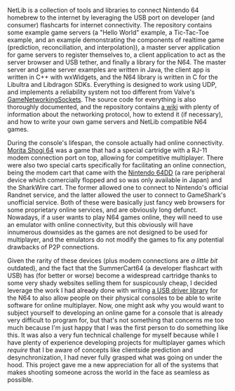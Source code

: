 NetLib is a collection of tools and libraries to connect Nintendo 64 homebrew to the internet by leveraging the USB port on developer (and consumer) flashcarts for internet connectivity. The repository contains some example game servers (a "Hello World" example, a Tic-Tac-Toe example, and an example demonstrating the components of realtime game (prediction, reconciliation, and interpolation)), a master server application for game servers to register themselves to, a client application to act as the server browser and USB tether, and finally a library for the N64. The master server and game server examples are written in Java, the client app is written in C++ with wxWidgets, and the N64 library is written in C for the Libultra and Libdragon SDKs. Everything is designed to work using UDP, and implements a reliability system not too different from Valve's [GameNetworkingSockets](https://github.com/ValveSoftware/GameNetworkingSockets). The source code for everything is also thoroughly documented, and the repository contains [a wiki](https://github.com/buu342/N64-NetLib/wiki) with plenty of information about the networking protocol, how to extend it (if necessary), and how to write your own game servers and NetLib compatible N64 games.

During the console's lifespan, the console actually had online connectivity. [Morita Shogi 64](https://en.wikipedia.org/wiki/Morita_Shogi_64) was a game that had a special cartridge with a RJ-11 modem connection port on top, allowing for competitive multiplayer. There were also two special carts specifically for facilitating an online connection, being the modem cart that came with the [Nintendo 64DD](https://en.wikipedia.org/wiki/64DD) (a rare peripheral device which comercially flopped and so was only available in Japan) and the SharkWire cart. The former allowed one to connect to Nintendo's official Randnet service, and the latter allowed the user to connect to GameShark's unofficial service. Both of these were basically just fancy web browsers for some proprietary online services, and are obviously long defunct. Nowadays, if a user wants to play N64 games online, they will need to use an emulator with online connectivity, but this obviously will have innumerous downsides as the games are not designed to be used for multiplayer, and the emulators do not modify the games to fix any potential drawbacks of P2P connections.

Given the rarity of these devices (plus modem connections are *a little bit* outdated), and the fact that the SummerCart64 (a developer flashcart with USB) has (for better or worse) become a widespread cartridge thanks to some very shady websites selling them for suspicously cheap, I decided leverage the work I had already done with writing [a USB driver library](unfloader.html) for the N64 to also allow people on their physical consoles to be able to write software for online multiplayer. Now, one might ask why you would want to subject yourself to developing an online game for a console that is already very difficult to program for, but that's not something that concerns me too much because I'm just happy that I was the first person to do something like this. It was also a very fun technical challenge for myself because while I have plenty of experience developing projects for multiplayer games which *require* that I be aware of concepts like clientside prediction and desynchronization, I had never fully grasped what was going on under the hood. This project gave me a new appreciation for all of the systems that makes shooting someone across the world in the face as seamless as possible.
